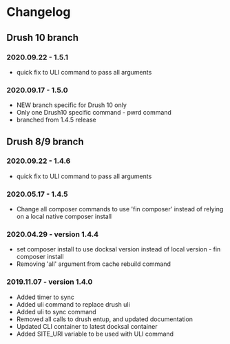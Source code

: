 # Changelog

## Drush 10 branch

### 2020.09.22 - 1.5.1
* quick fix to ULI command to pass all arguments 

### 2020.09.17 - 1.5.0
* NEW branch specific for Drush 10 only
* Only one Drush10 specific command - pwrd command
* branched from 1.4.5 release

## Drush 8/9 branch

### 2020.09.22 - 1.4.6
* quick fix to ULI command to pass all arguments 

### 2020.05.17 - 1.4.5
* Change all composer commands to use 'fin composer' instead of relying on a local native composer install

### 2020.04.29 - version 1.4.4
* set composer install to use docksal version instead of local version - fin composer install
* Removing 'all' argument from cache rebuild command

### 2019.11.07 - version 1.4.0
* Added timer to sync
* Added uli command to replace drush uli 
* Added uli to sync command
* Removed all calls to drush entup, and updated documentation
* Updated CLI container to latest docksal container
* Added SITE_URI variable to be used with ULI command